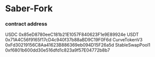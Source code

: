 # Saber-Fork

### contract address
USDC 0x85eD8780eeC181b21E1057F840623F1e9E89924e
USDT 0x71A4C56f9165f17cD4c940f37b88aBD9C19F0F6d
CurveTokenV3 0xFd30219156C8Aa41623B886369eb094D15F26a5d
StableSwapPool1 0xf6801b600dd30e516dfd1c823a9f57E04772b8b7
